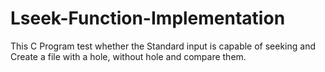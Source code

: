 # Lseek-Function-Implementation
This C Program test whether the Standard input is capable of seeking and Create a file with a hole, without hole and compare them.
